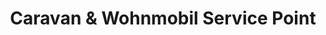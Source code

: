 ---
title: "Caravan & Wohnmobil Service Point"
url: /moensheim/caravan-und-wohnmobil-service-point/
shop: Autowerkstatt
---